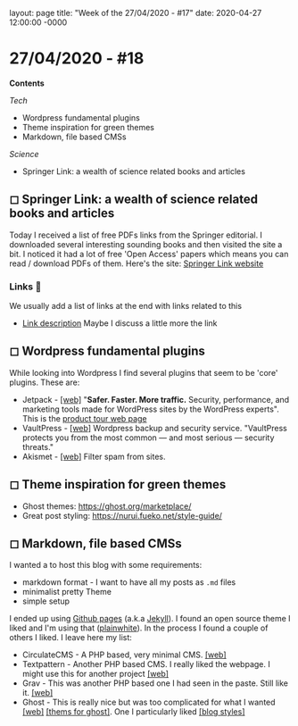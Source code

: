 layout: page
title: "Week of the 27/04/2020 - #17"
date: 2020-04-27 12:00:00 -0000


# 27/04/2020 - #18

**Contents**

*Tech*

- Wordpress fundamental plugins
- Theme inspiration for green themes
- Markdown, file based CMSs

*Science*

- Springer Link: a wealth of science related books and articles

## ◻ Springer Link: a wealth of science related books and articles

Today I received a list of free PDFs links from the Springer editorial. I downloaded several interesting sounding books and then visited the site a bit. I noticed it had a lot of free 'Open Access' papers which means you can read / download PDFs of them. Here's the site: [Springer Link website](https://link.springer.com/)


### Links 🔗

We usually add a list of links at the end with links related to this

- [Link description](http://example.com/link) Maybe I discuss a little more the link



## ◻ Wordpress fundamental plugins

While looking into Wordpress I find several plugins that seem to be 'core' plugins. These are:

- Jetpack - [[web]](https://jetpack.com/) "**Safer. Faster. More traffic.** Security, performance, and marketing tools made for WordPress sites by the WordPress experts". This is the [product tour web page](https://jetpack.com/features/)
- VaultPress - [[web]](https://vaultpress.com/) Wordpress backup and security service. "VaultPress protects you from the most common — and most serious — security threats."
- Akismet  - [[web]](https://akismet.com/) Filter spam from sites.

## ◻ Theme inspiration for green themes

- Ghost themes: https://ghost.org/marketplace/
- Great post styling: https://nurui.fueko.net/style-guide/

## ◻ Markdown, file based CMSs

I wanted a to host this blog with some requirements:
- markdown format - I want to have all my posts as `.md` files
- minimalist pretty Theme
- simple setup

I ended up using [Github pages](https://pages.github.com/) (a.k.a [Jekyll](https://jekyllrb.com/)). I found an open source theme I liked and I'm using that ([plainwhite](https://github.com/thelehhman/plainwhite-jekyll)). In the process I found a couple of others I liked. I leave here my list:

- CirculateCMS - A PHP based, very minimal CMS. [[web]](https://circulatecms.com/)
- Textpattern - Another PHP based CMS. I really liked the webpage. I might use this for another project [[web]](https://textpattern.com/)
- Grav - This was another PHP based one I had seen in the paste. Still like it. [[web]](https://getgrav.org/)
- Ghost - This is really nice but was too complicated for what I wanted [[web]](https://ghost.org/) [[thems for ghost]](https://ghost.org/marketplace/). One I particularly liked [[blog styles]](https://nurui.fueko.net/style-guide/)
